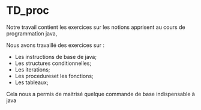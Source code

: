 # TD_proc
Notre travail contient les exercices sur les notions apprisent au cours de programmation java,

Nous avons travaillé des exercices sur :
- Les instructions de base de java;
- Les structures conditionnelles;
- Les iterations;
- Les procedureset les fonctions;
- Les tableaux;
  
Cela nous a permis de maitrisé quelque commande de base indispensable à java
